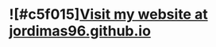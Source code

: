 <!-- ### <h1>Visit my website at [jordimas96.github.io](https://jordimas96.github.io/)</h1> -->

### <h1>![#c5f015][Visit my website at<br>jordimas96.github.io](https://jordimas96.github.io/)</h1>

<!--
**jordimas96/jordimas96** is a ✨ _special_ ✨ repository because its `README.md` (this file) appears on your GitHub profile.

Here are some ideas to get you started:

- 🔭 I’m currently working on ...
- 🌱 I’m currently learning ...
- 👯 I’m looking to collaborate on ...
- 🤔 I’m looking for help with ...
- 💬 Ask me about ...
- 📫 How to reach me: ...
- ⚡ Fun fact: ...
-->
